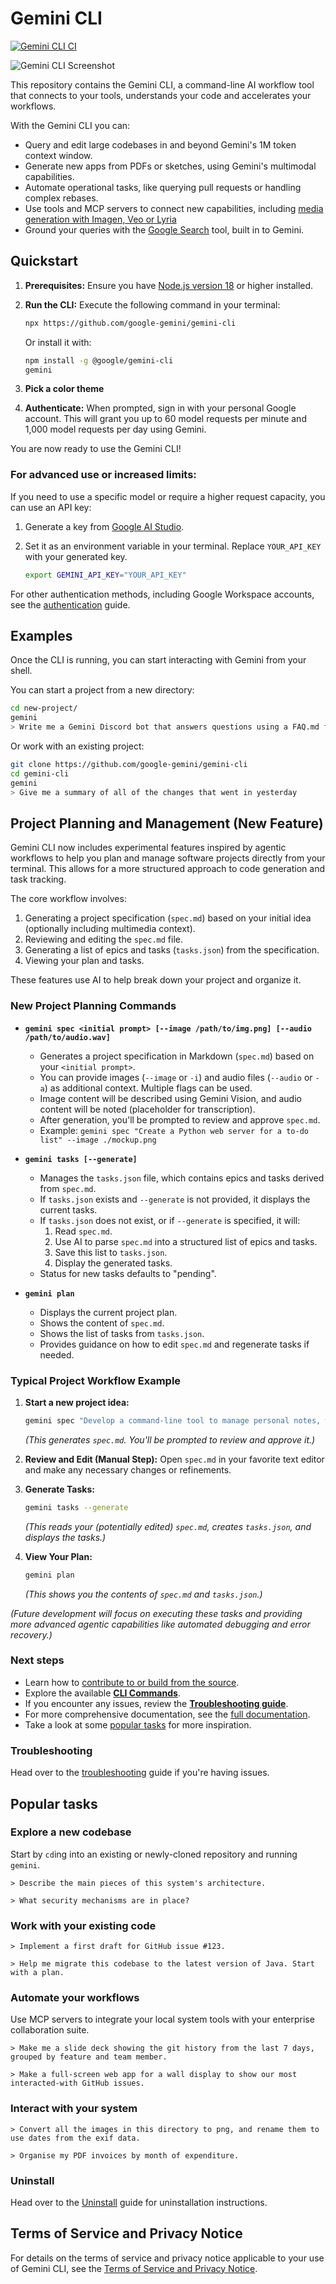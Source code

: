 # Gemini CLI

[![Gemini CLI CI](https://github.com/google-gemini/gemini-cli/actions/workflows/ci.yml/badge.svg)](https://github.com/google-gemini/gemini-cli/actions/workflows/ci.yml)

![Gemini CLI Screenshot](./docs/assets/gemini-screenshot.png)

This repository contains the Gemini CLI, a command-line AI workflow tool that connects to your
tools, understands your code and accelerates your workflows.

With the Gemini CLI you can:

- Query and edit large codebases in and beyond Gemini's 1M token context window.
- Generate new apps from PDFs or sketches, using Gemini's multimodal capabilities.
- Automate operational tasks, like querying pull requests or handling complex rebases.
- Use tools and MCP servers to connect new capabilities, including [media generation with Imagen,
  Veo or Lyria](https://github.com/GoogleCloudPlatform/vertex-ai-creative-studio/tree/main/experiments/mcp-genmedia)
- Ground your queries with the [Google Search](https://ai.google.dev/gemini-api/docs/grounding)
  tool, built in to Gemini.

## Quickstart

1. **Prerequisites:** Ensure you have [Node.js version 18](https://nodejs.org/en/download) or higher installed.
2. **Run the CLI:** Execute the following command in your terminal:

   ```bash
   npx https://github.com/google-gemini/gemini-cli
   ```

   Or install it with:

   ```bash
   npm install -g @google/gemini-cli
   gemini
   ```

3. **Pick a color theme**
4. **Authenticate:** When prompted, sign in with your personal Google account. This will grant you up to 60 model requests per minute and 1,000 model requests per day using Gemini.

You are now ready to use the Gemini CLI!

### For advanced use or increased limits:

If you need to use a specific model or require a higher request capacity, you can use an API key:

1. Generate a key from [Google AI Studio](https://aistudio.google.com/apikey).
2. Set it as an environment variable in your terminal. Replace `YOUR_API_KEY` with your generated key.

   ```bash
   export GEMINI_API_KEY="YOUR_API_KEY"
   ```

For other authentication methods, including Google Workspace accounts, see the [authentication](./docs/cli/authentication.md) guide.

## Examples

Once the CLI is running, you can start interacting with Gemini from your shell.

You can start a project from a new directory:

```sh
cd new-project/
gemini
> Write me a Gemini Discord bot that answers questions using a FAQ.md file I will provide
```

Or work with an existing project:

```sh
git clone https://github.com/google-gemini/gemini-cli
cd gemini-cli
gemini
> Give me a summary of all of the changes that went in yesterday
```

## Project Planning and Management (New Feature)

Gemini CLI now includes experimental features inspired by agentic workflows to help you plan and manage software projects directly from your terminal. This allows for a more structured approach to code generation and task tracking.

The core workflow involves:
1.  Generating a project specification (`spec.md`) based on your initial idea (optionally including multimedia context).
2.  Reviewing and editing the `spec.md` file.
3.  Generating a list of epics and tasks (`tasks.json`) from the specification.
4.  Viewing your plan and tasks.

These features use AI to help break down your project and organize it.

### New Project Planning Commands

*   **`gemini spec <initial prompt> [--image /path/to/img.png] [--audio /path/to/audio.wav]`**
    *   Generates a project specification in Markdown (`spec.md`) based on your `<initial prompt>`.
    *   You can provide images (`--image` or `-i`) and audio files (`--audio` or `-a`) as additional context. Multiple flags can be used.
    *   Image content will be described using Gemini Vision, and audio content will be noted (placeholder for transcription).
    *   After generation, you'll be prompted to review and approve `spec.md`.
    *   Example: `gemini spec "Create a Python web server for a to-do list" --image ./mockup.png`

*   **`gemini tasks [--generate]`**
    *   Manages the `tasks.json` file, which contains epics and tasks derived from `spec.md`.
    *   If `tasks.json` exists and `--generate` is not provided, it displays the current tasks.
    *   If `tasks.json` does not exist, or if `--generate` is specified, it will:
        1.  Read `spec.md`.
        2.  Use AI to parse `spec.md` into a structured list of epics and tasks.
        3.  Save this list to `tasks.json`.
        4.  Display the generated tasks.
    *   Status for new tasks defaults to "pending".

*   **`gemini plan`**
    *   Displays the current project plan.
    *   Shows the content of `spec.md`.
    *   Shows the list of tasks from `tasks.json`.
    *   Provides guidance on how to edit `spec.md` and regenerate tasks if needed.

### Typical Project Workflow Example

1.  **Start a new project idea:**
    ```bash
    gemini spec "Develop a command-line tool to manage personal notes, written in Go. It should support adding, listing, and deleting notes. Notes should be stored in a local JSON file." --image ./notes_cli_mockup.jpg
    ```
    *(This generates `spec.md`. You'll be prompted to review and approve it.)*

2.  **Review and Edit (Manual Step):**
    Open `spec.md` in your favorite text editor and make any necessary changes or refinements.

3.  **Generate Tasks:**
    ```bash
    gemini tasks --generate
    ```
    *(This reads your (potentially edited) `spec.md`, creates `tasks.json`, and displays the tasks.)*

4.  **View Your Plan:**
    ```bash
    gemini plan
    ```
    *(This shows you the contents of `spec.md` and `tasks.json`.)*

*(Future development will focus on executing these tasks and providing more advanced agentic capabilities like automated debugging and error recovery.)*

### Next steps

- Learn how to [contribute to or build from the source](./CONTRIBUTING.md).
- Explore the available **[CLI Commands](./docs/cli/commands.md)**.
- If you encounter any issues, review the **[Troubleshooting guide](./docs/troubleshooting.md)**.
- For more comprehensive documentation, see the [full documentation](./docs/index.md).
- Take a look at some [popular tasks](#popular-tasks) for more inspiration.

### Troubleshooting

Head over to the [troubleshooting](docs/troubleshooting.md) guide if you're
having issues.

## Popular tasks

### Explore a new codebase

Start by `cd`ing into an existing or newly-cloned repository and running `gemini`.

```text
> Describe the main pieces of this system's architecture.
```

```text
> What security mechanisms are in place?
```

### Work with your existing code

```text
> Implement a first draft for GitHub issue #123.
```

```text
> Help me migrate this codebase to the latest version of Java. Start with a plan.
```

### Automate your workflows

Use MCP servers to integrate your local system tools with your enterprise collaboration suite.

```text
> Make me a slide deck showing the git history from the last 7 days, grouped by feature and team member.
```

```text
> Make a full-screen web app for a wall display to show our most interacted-with GitHub issues.
```

### Interact with your system

```text
> Convert all the images in this directory to png, and rename them to use dates from the exif data.
```

```text
> Organise my PDF invoices by month of expenditure.
```

### Uninstall

Head over to the [Uninstall](docs/Uninstall.md) guide for uninstallation instructions.

## Terms of Service and Privacy Notice

For details on the terms of service and privacy notice applicable to your use of Gemini CLI, see the [Terms of Service and Privacy Notice](./docs/tos-privacy.md).
